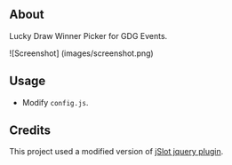 ## About ##

Lucky Draw Winner Picker for GDG Events.

![Screenshot] (images/screenshot.png)

## Usage ##

* Modify `config.js`.

## Credits ##

This project used a modified version of [jSlot jquery plugin](https://github.com/matthewlein/jQuery-jSlots/).
